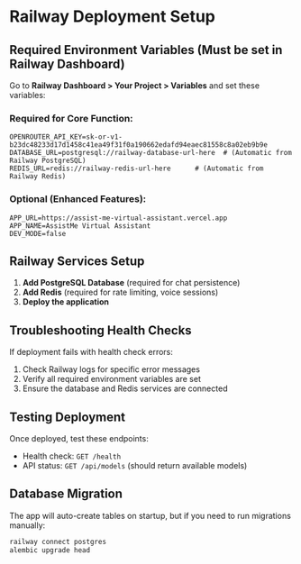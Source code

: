 # Railway Deployment Setup

## Required Environment Variables (Must be set in Railway Dashboard)

Go to **Railway Dashboard > Your Project > Variables** and set these variables:

### Required for Core Function:
```
OPENROUTER_API_KEY=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
DATABASE_URL=postgresql://railway-database-url-here  # (Automatic from Railway PostgreSQL)
REDIS_URL=redis://railway-redis-url-here      # (Automatic from Railway Redis)
```

### Optional (Enhanced Features):
```
APP_URL=https://assist-me-virtual-assistant.vercel.app
APP_NAME=AssistMe Virtual Assistant
DEV_MODE=false
```

## Railway Services Setup

1. **Add PostgreSQL Database** (required for chat persistence)
2. **Add Redis** (required for rate limiting, voice sessions)
3. **Deploy the application**

## Troubleshooting Health Checks

If deployment fails with health check errors:
1. Check Railway logs for specific error messages
2. Verify all required environment variables are set
3. Ensure the database and Redis services are connected

## Testing Deployment

Once deployed, test these endpoints:
- Health check: `GET /health`
- API status: `GET /api/models` (should return available models)

## Database Migration

The app will auto-create tables on startup, but if you need to run migrations manually:
```bash
railway connect postgres
alembic upgrade head
